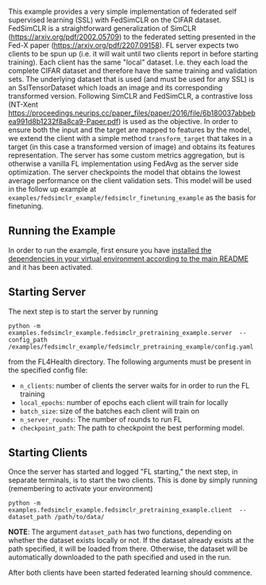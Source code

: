 
This example provides a very simple implementation of federated self supervised learning (SSL) with FedSimCLR on the CIFAR dataset.
FedSimCLR is a straightforward generalization of SimCLR (https://arxiv.org/pdf/2002.05709) to the federated setting presented in
the Fed-X paper (https://arxiv.org/pdf/2207.09158). FL server expects two clients to be spun up (i.e. it will wait until two
clients report in before starting training). Each client has the same "local" dataset. I.e. they each load the complete CIFAR dataset
and therefore have the same training and validation sets. The underlying dataset that is used (and must be used for any SSL) is an
SslTensorDataset which loads an image and its corresponding transformed version. Following SimCLR and FedSimCLR, a contrastive loss
(NT-Xent https://proceedings.neurips.cc/paper_files/paper/2016/file/6b180037abbebea991d8b1232f8a8ca9-Paper.pdf) is used as the objective.
In order to ensure both the input and the target are mapped to features by the model, we extend the client with a simple method
`transform_target` that takes in a target (in this case a transformed version of image) and obtains its features representation.
The server has some custom metrics aggregation, but is otherwise a vanilla FL implementation using FedAvg as the server side optimization.
The server checkpoints the model that obtains the lowest average performance on the client validation sets. This model will be used in the
follow up example at `examples/fedsimclr_example/fedsimclr_finetuning_example` as the basis for finetuning.

## Running the Example
In order to run the example, first ensure you have [installed the dependencies in your virtual environment according to the main README](/README.md#development-requirements) and it has been activated.

## Starting Server

The next step is to start the server by running
```
python -m examples.fedsimclr_example.fedsimclr_pretraining_example.server  --config_path /examples/fedsimclr_example/fedsimclr_pretraining_example/config.yaml
```
from the FL4Health directory. The following arguments must be present in the specified config file:
* `n_clients`: number of clients the server waits for in order to run the FL training
* `local_epochs`: number of epochs each client will train for locally
* `batch_size`: size of the batches each client will train on
* `n_server_rounds`: The number of rounds to run FL
* `checkpoint_path`: The path to checkpoint the best performing model.

## Starting Clients

Once the server has started and logged "FL starting," the next step, in separate terminals, is to start the two
clients. This is done by simply running (remembering to activate your environment)
```
python -m examples.fedsimclr_example.fedsimclr_pretraining_example.client  --dataset_path /path/to/data/
```
**NOTE**: The argument `dataset_path` has two functions, depending on whether the dataset exists locally or not. If
the dataset already exists at the path specified, it will be loaded from there. Otherwise, the dataset will be
automatically downloaded to the path specified and used in the run.

After both clients have been started federated learning should commence.
